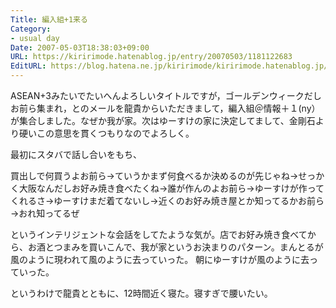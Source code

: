 ```yaml
---
Title: 編入組+1来る
Category:
- usual day
Date: 2007-05-03T18:38:03+09:00
URL: https://kiririmode.hatenablog.jp/entry/20070503/1181122683
EditURL: https://blog.hatena.ne.jp/kiririmode/kiririmode.hatenablog.jp/atom/entry/8454420450078217358
---
```



ASEAN+3みたいでたいへんよろしいタイトルですが，ゴールデンウィークだしお前ら集まれ，とのメールを龍貴からいただきまして，編入組＠情報＋１(ny）が集合しました。なぜか我が家。次はゆーすけの家に決定してまして、金剛石より硬いこの意思を貫くつもりなのでよろしく。


最初にスタバで話し合いをもち、

買出しで何買うよお前ら→ていうかまず何食べるか決めるのが先じゃね→せっかく大阪なんだしお好み焼き食べたくね→誰が作んのよお前ら→ゆーすけが作ってくれるさ→ゆーすけまだ着てないし→近くのお好み焼き屋とか知ってるかお前ら→おれ知ってるぜ

というインテリジェントな会話をしてたような気が。店でお好み焼き食べてから、お酒とつまみを買いこんで、我が家というお決まりのパターン。まんとるが風のように現われて風のように去っていった。
朝にゆーすけが風のように去っていった。

というわけで龍貴とともに、12時間近く寝た。寝すぎで腰いたい。
